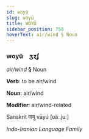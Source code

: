 ```yaml
---
id: woyü
slug: woyü
title: WOYÜ
sidebar_position: 750
hoverText: air/wind § Noun
---
```


### woyü&emsp;<span kind="abugida">ʒɀʄ</span>

*air/wind* **§** Noun

**Verb**: to be air/wind

**Noun**: air/wind

**Modifier**: air/wind-related

Sanskrit वायु vāyú [ʋäː.juː]

*Indo-Iranian Language Family*